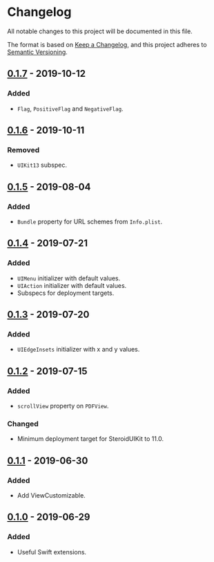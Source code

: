 # Changelog
All notable changes to this project will be documented in this file.

The format is based on [Keep a Changelog](https://keepachangelog.com/en/1.0.0/),
and this project adheres to [Semantic Versioning](https://semver.org/spec/v2.0.0.html).

## [0.1.7] - 2019-10-12
### Added
- `Flag`, `PositiveFlag` and `NegativeFlag`.

## [0.1.6] - 2019-10-11
### Removed
- `UIKit13` subspec.

## [0.1.5] - 2019-08-04
### Added
- `Bundle` property for URL schemes from `Info.plist`.

## [0.1.4] - 2019-07-21
### Added
- `UIMenu` initializer with default values.
- `UIAction` initializer with default values.
- Subspecs for deployment targets.

## [0.1.3] - 2019-07-20
### Added
- `UIEdgeInsets` initializer with x and y values.

## [0.1.2] - 2019-07-15
### Added
- `scrollView` property on `PDFView`.

### Changed
- Minimum deployment target for SteroidUIKit to 11.0.

## [0.1.1] - 2019-06-30
### Added
- Add ViewCustomizable.

## [0.1.0] - 2019-06-29
### Added
- Useful Swift extensions.

[0.1.7]: https://github.com/jasonnam/Steroid/compare/0.1.6...0.1.7
[0.1.6]: https://github.com/jasonnam/Steroid/compare/0.1.5...0.1.6
[0.1.5]: https://github.com/jasonnam/Steroid/compare/0.1.4...0.1.5
[0.1.4]: https://github.com/jasonnam/Steroid/compare/0.1.3...0.1.4
[0.1.3]: https://github.com/jasonnam/Steroid/compare/0.1.2...0.1.3
[0.1.2]: https://github.com/jasonnam/Steroid/compare/0.1.1...0.1.2
[0.1.1]: https://github.com/jasonnam/Steroid/compare/0.1.0...0.1.1
[0.1.0]: https://github.com/jasonnam/Steroid/releases/tag/0.1.0

